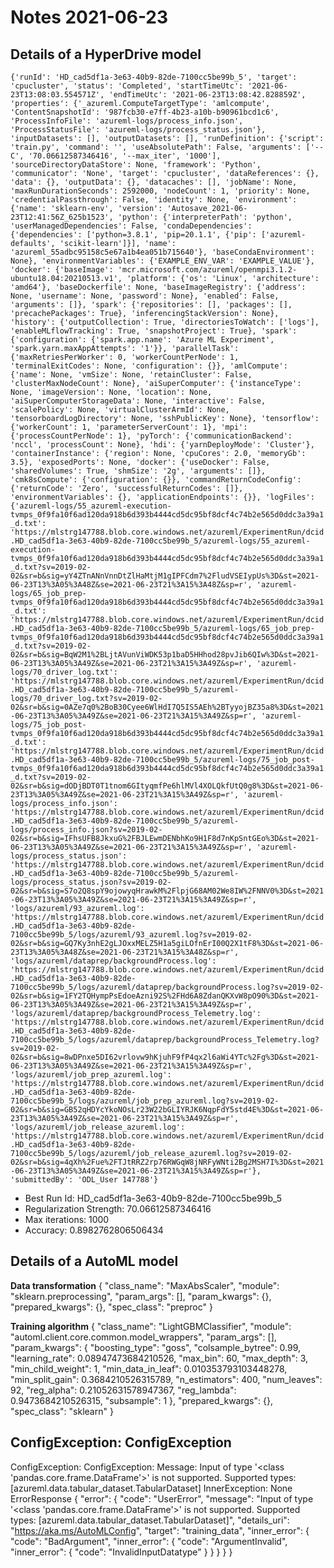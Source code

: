 # Notes 2021-06-23
## Details of a HyperDrive model
`{'runId': 'HD_cad5df1a-3e63-40b9-82de-7100cc5be99b_5',
 'target': 'cpucluster',
 'status': 'Completed',
 'startTimeUtc': '2021-06-23T13:08:03.554571Z',
 'endTimeUtc': '2021-06-23T13:08:42.828859Z',
 'properties': {'_azureml.ComputeTargetType': 'amlcompute',
  'ContentSnapshotId': '987fcb30-e7ff-4b23-a10b-b90961bcd1c6',
  'ProcessInfoFile': 'azureml-logs/process_info.json',
  'ProcessStatusFile': 'azureml-logs/process_status.json'},
 'inputDatasets': [],
 'outputDatasets': [],
 'runDefinition': {'script': 'train.py',
  'command': '',
  'useAbsolutePath': False,
  'arguments': ['--C', '70.06612587346416', '--max_iter', '1000'],
  'sourceDirectoryDataStore': None,
  'framework': 'Python',
  'communicator': 'None',
  'target': 'cpucluster',
  'dataReferences': {},
  'data': {},
  'outputData': {},
  'datacaches': [],
  'jobName': None,
  'maxRunDurationSeconds': 2592000,
  'nodeCount': 1,
  'priority': None,
  'credentialPassthrough': False,
  'identity': None,
  'environment': {'name': 'sklearn-env',
   'version': 'Autosave_2021-06-23T12:41:56Z_625b1523',
   'python': {'interpreterPath': 'python',
    'userManagedDependencies': False,
    'condaDependencies': {'dependencies': ['python=3.8.1',
      'pip=20.1.1',
      {'pip': ['azureml-defaults', 'scikit-learn']}],
     'name': 'azureml_55adbc95158c5e67a1b4ea051b715640'},
    'baseCondaEnvironment': None},
   'environmentVariables': {'EXAMPLE_ENV_VAR': 'EXAMPLE_VALUE'},
   'docker': {'baseImage': 'mcr.microsoft.com/azureml/openmpi3.1.2-ubuntu18.04:20210513.v1',
    'platform': {'os': 'Linux', 'architecture': 'amd64'},
    'baseDockerfile': None,
    'baseImageRegistry': {'address': None, 'username': None, 'password': None},
    'enabled': False,
    'arguments': []},
   'spark': {'repositories': [], 'packages': [], 'precachePackages': True},
   'inferencingStackVersion': None},
  'history': {'outputCollection': True,
   'directoriesToWatch': ['logs'],
   'enableMLflowTracking': True,
   'snapshotProject': True},
  'spark': {'configuration': {'spark.app.name': 'Azure ML Experiment',
    'spark.yarn.maxAppAttempts': '1'}},
  'parallelTask': {'maxRetriesPerWorker': 0,
   'workerCountPerNode': 1,
   'terminalExitCodes': None,
   'configuration': {}},
  'amlCompute': {'name': None,
   'vmSize': None,
   'retainCluster': False,
   'clusterMaxNodeCount': None},
  'aiSuperComputer': {'instanceType': None,
   'imageVersion': None,
   'location': None,
   'aiSuperComputerStorageData': None,
   'interactive': False,
   'scalePolicy': None,
   'virtualClusterArmId': None,
   'tensorboardLogDirectory': None,
   'sshPublicKey': None},
  'tensorflow': {'workerCount': 1, 'parameterServerCount': 1},
  'mpi': {'processCountPerNode': 1},
  'pyTorch': {'communicationBackend': 'nccl', 'processCount': None},
  'hdi': {'yarnDeployMode': 'Cluster'},
  'containerInstance': {'region': None, 'cpuCores': 2.0, 'memoryGb': 3.5},
  'exposedPorts': None,
  'docker': {'useDocker': False,
   'sharedVolumes': True,
   'shmSize': '2g',
   'arguments': []},
  'cmk8sCompute': {'configuration': {}},
  'commandReturnCodeConfig': {'returnCode': 'Zero',
   'successfulReturnCodes': []},
  'environmentVariables': {},
  'applicationEndpoints': {}},
 'logFiles': {'azureml-logs/55_azureml-execution-tvmps_0f9fa10f6ad120da918b6d393b4444cd5dc95bf8dcf4c74b2e565d0ddc3a39a1_d.txt': 'https://mlstrg147788.blob.core.windows.net/azureml/ExperimentRun/dcid.HD_cad5df1a-3e63-40b9-82de-7100cc5be99b_5/azureml-logs/55_azureml-execution-tvmps_0f9fa10f6ad120da918b6d393b4444cd5dc95bf8dcf4c74b2e565d0ddc3a39a1_d.txt?sv=2019-02-02&sr=b&sig=yY4ZTnANnVnnDtZlHaMtjM1gIPFCdm7%2FludVSEIypUs%3D&st=2021-06-23T13%3A05%3A48Z&se=2021-06-23T21%3A15%3A48Z&sp=r',
  'azureml-logs/65_job_prep-tvmps_0f9fa10f6ad120da918b6d393b4444cd5dc95bf8dcf4c74b2e565d0ddc3a39a1_d.txt': 'https://mlstrg147788.blob.core.windows.net/azureml/ExperimentRun/dcid.HD_cad5df1a-3e63-40b9-82de-7100cc5be99b_5/azureml-logs/65_job_prep-tvmps_0f9fa10f6ad120da918b6d393b4444cd5dc95bf8dcf4c74b2e565d0ddc3a39a1_d.txt?sv=2019-02-02&sr=b&sig=BqW2M1%2BLjtAVunViWDK53p1baD5HHhod28pvJib6QIw%3D&st=2021-06-23T13%3A05%3A49Z&se=2021-06-23T21%3A15%3A49Z&sp=r',
  'azureml-logs/70_driver_log.txt': 'https://mlstrg147788.blob.core.windows.net/azureml/ExperimentRun/dcid.HD_cad5df1a-3e63-40b9-82de-7100cc5be99b_5/azureml-logs/70_driver_log.txt?sv=2019-02-02&sr=b&sig=0AZe7q0%2BoB30Cyee6WlHdI7Q5IS5AEh%2BTyyojBZ35a8%3D&st=2021-06-23T13%3A05%3A49Z&se=2021-06-23T21%3A15%3A49Z&sp=r',
  'azureml-logs/75_job_post-tvmps_0f9fa10f6ad120da918b6d393b4444cd5dc95bf8dcf4c74b2e565d0ddc3a39a1_d.txt': 'https://mlstrg147788.blob.core.windows.net/azureml/ExperimentRun/dcid.HD_cad5df1a-3e63-40b9-82de-7100cc5be99b_5/azureml-logs/75_job_post-tvmps_0f9fa10f6ad120da918b6d393b4444cd5dc95bf8dcf4c74b2e565d0ddc3a39a1_d.txt?sv=2019-02-02&sr=b&sig=dODjBDT0T1tnom6GItyqmfPe6hlMVl4XOLQkfUtQ0g8%3D&st=2021-06-23T13%3A05%3A49Z&se=2021-06-23T21%3A15%3A49Z&sp=r',
  'azureml-logs/process_info.json': 'https://mlstrg147788.blob.core.windows.net/azureml/ExperimentRun/dcid.HD_cad5df1a-3e63-40b9-82de-7100cc5be99b_5/azureml-logs/process_info.json?sv=2019-02-02&sr=b&sig=IFhsUFB8JkxuG%2FBJLEwmDENbhKo9H1F8d7nKpSntGEo%3D&st=2021-06-23T13%3A05%3A49Z&se=2021-06-23T21%3A15%3A49Z&sp=r',
  'azureml-logs/process_status.json': 'https://mlstrg147788.blob.core.windows.net/azureml/ExperimentRun/dcid.HD_cad5df1a-3e63-40b9-82de-7100cc5be99b_5/azureml-logs/process_status.json?sv=2019-02-02&sr=b&sig=S7o2Q8spY9ojowyqHrawkM%2FlpjG68AM02We8IW%2FNNV0%3D&st=2021-06-23T13%3A05%3A49Z&se=2021-06-23T21%3A15%3A49Z&sp=r',
  'logs/azureml/93_azureml.log': 'https://mlstrg147788.blob.core.windows.net/azureml/ExperimentRun/dcid.HD_cad5df1a-3e63-40b9-82de-7100cc5be99b_5/logs/azureml/93_azureml.log?sv=2019-02-02&sr=b&sig=GQ7Ky3nhE2gLJOxxMELZ5H1a5giLOfnErI00Q2X1tF8%3D&st=2021-06-23T13%3A05%3A48Z&se=2021-06-23T21%3A15%3A48Z&sp=r',
  'logs/azureml/dataprep/backgroundProcess.log': 'https://mlstrg147788.blob.core.windows.net/azureml/ExperimentRun/dcid.HD_cad5df1a-3e63-40b9-82de-7100cc5be99b_5/logs/azureml/dataprep/backgroundProcess.log?sv=2019-02-02&sr=b&sig=1FY2TQHympPsEdoeAzni92S%2FHd6A8ZdanQKXvW8pO90%3D&st=2021-06-23T13%3A05%3A49Z&se=2021-06-23T21%3A15%3A49Z&sp=r',
  'logs/azureml/dataprep/backgroundProcess_Telemetry.log': 'https://mlstrg147788.blob.core.windows.net/azureml/ExperimentRun/dcid.HD_cad5df1a-3e63-40b9-82de-7100cc5be99b_5/logs/azureml/dataprep/backgroundProcess_Telemetry.log?sv=2019-02-02&sr=b&sig=8wDPnxe5DI62vrlovw9hKjuhF9fP4qx2l6aWi4YTc%2Fg%3D&st=2021-06-23T13%3A05%3A49Z&se=2021-06-23T21%3A15%3A49Z&sp=r',
  'logs/azureml/job_prep_azureml.log': 'https://mlstrg147788.blob.core.windows.net/azureml/ExperimentRun/dcid.HD_cad5df1a-3e63-40b9-82de-7100cc5be99b_5/logs/azureml/job_prep_azureml.log?sv=2019-02-02&sr=b&sig=GB52qHDYcYkoNOsLr23W22bGLIYRJK6NqpFdY5std4E%3D&st=2021-06-23T13%3A05%3A49Z&se=2021-06-23T21%3A15%3A49Z&sp=r',
  'logs/azureml/job_release_azureml.log': 'https://mlstrg147788.blob.core.windows.net/azureml/ExperimentRun/dcid.HD_cad5df1a-3e63-40b9-82de-7100cc5be99b_5/logs/azureml/job_release_azureml.log?sv=2019-02-02&sr=b&sig=4qXh%2Fue%2FTJtRRZ2rp76RWGqW8jNRFyWNti2Bg2MSH7I%3D&st=2021-06-23T13%3A05%3A49Z&se=2021-06-23T21%3A15%3A49Z&sp=r'},
 'submittedBy': 'ODL_User 147788'}`
+ Best Run Id:  HD_cad5df1a-3e63-40b9-82de-7100cc5be99b_5
+ Regularization Strength: 70.06612587346416
+ Max iterations: 1000
+ Accuracy: 0.8982762806506434

## Details of a AutoML model
**Data transformation**
{
    "class_name": "MaxAbsScaler",
    "module": "sklearn.preprocessing",
    "param_args": [],
    "param_kwargs": {},
    "prepared_kwargs": {},
    "spec_class": "preproc"
}

**Training algorithm**
{
    "class_name": "LightGBMClassifier",
    "module": "automl.client.core.common.model_wrappers",
    "param_args": [],
    "param_kwargs": {
        "boosting_type": "goss",
        "colsample_bytree": 0.99,
        "learning_rate": 0.08947473684210526,
        "max_bin": 60,
        "max_depth": 3,
        "min_child_weight": 1,
        "min_data_in_leaf": 0.010353793103448278,
        "min_split_gain": 0.3684210526315789,
        "n_estimators": 400,
        "num_leaves": 92,
        "reg_alpha": 0.21052631578947367,
        "reg_lambda": 0.9473684210526315,
        "subsample": 1
    },
    "prepared_kwargs": {},
    "spec_class": "sklearn"
}
## ConfigException: ConfigException
ConfigException: ConfigException:
	Message: Input of type '<class 'pandas.core.frame.DataFrame'>' is not supported. Supported types: [azureml.data.tabular_dataset.TabularDataset]
	InnerException: None
	ErrorResponse 
{
    "error": {
        "code": "UserError",
        "message": "Input of type '<class 'pandas.core.frame.DataFrame'>' is not supported. Supported types: [azureml.data.tabular_dataset.TabularDataset]",
        "details_uri": "https://aka.ms/AutoMLConfig",
        "target": "training_data",
        "inner_error": {
            "code": "BadArgument",
            "inner_error": {
                "code": "ArgumentInvalid",
                "inner_error": {
                    "code": "InvalidInputDatatype"
                }
            }
        }
    }
}

